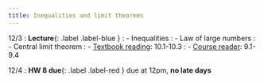 ```yaml
---
title: Inequalities and limit theorems
---
```


12/3
: **Lecture**{: .label .label-blue } 
: - Inequalities
: - Law of large numbers
: - Central limit theorem
: - [Textbook reading](https://drive.google.com/file/d/1VmkAAGOYCTORq1wxSQqy255qLJjTNvBI/view?usp=sharing): 10.1-10.3
: - [Course reader](https://vitercik.github.io/120notes/intro.html): 9.1-9.4

12/4
: **HW 8 due**{: .label .label-red } due at 12pm, **no late days**
